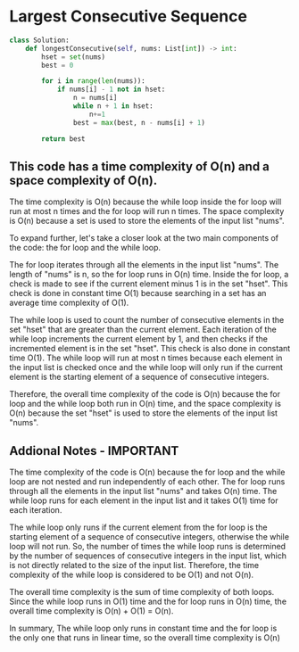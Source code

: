 # Largest Consecutive Sequence

```python
class Solution:
    def longestConsecutive(self, nums: List[int]) -> int:
        hset = set(nums)
        best = 0

        for i in range(len(nums)):
            if nums[i] - 1 not in hset:
                n = nums[i]
                while n + 1 in hset:
                    n+=1
                best = max(best, n - nums[i] + 1)

        return best
```

## This code has a time complexity of O(n) and a space complexity of O(n). 

The time complexity is O(n) because the while loop inside the for loop will run at most n times and the for loop will run n times. The space complexity is O(n) because a set is used to store the elements of the input list "nums".

To expand further, let's take a closer look at the two main components of the code: the for loop and the while loop.

The for loop iterates through all the elements in the input list "nums". The length of "nums" is n, so the for loop runs in O(n) time. Inside the for loop, a check is made to see if the current element minus 1 is in the set "hset". This check is done in constant time O(1) because searching in a set has an average time complexity of O(1).

The while loop is used to count the number of consecutive elements in the set "hset" that are greater than the current element. Each iteration of the while loop increments the current element by 1, and then checks if the incremented element is in the set "hset". This check is also done in constant time O(1). The while loop will run at most n times because each element in the input list is checked once and the while loop will only run if the current element is the starting element of a sequence of consecutive integers.

Therefore, the overall time complexity of the code is O(n) because the for loop and the while loop both run in O(n) time, and the space complexity is O(n) because the set "hset" is used to store the elements of the input list "nums".

## Addional Notes - IMPORTANT

The time complexity of the code is O(n) because the for loop and the while loop are not nested and run independently of each other. The for loop runs through all the elements in the input list "nums" and takes O(n) time. The while loop runs for each element in the input list and it takes O(1) time for each iteration.

The while loop only runs if the current element from the for loop is the starting element of a sequence of consecutive integers, otherwise the while loop will not run. So, the number of times the while loop runs is determined by the number of sequences of consecutive integers in the input list, which is not directly related to the size of the input list. Therefore, the time complexity of the while loop is considered to be O(1) and not O(n).

The overall time complexity is the sum of time complexity of both loops. Since the while loop runs in O(1) time and the for loop runs in O(n) time, the overall time complexity is O(n) + O(1) = O(n).

In summary, The while loop only runs in constant time and the for loop is the only one that runs in linear time, so the overall time complexity is O(n)